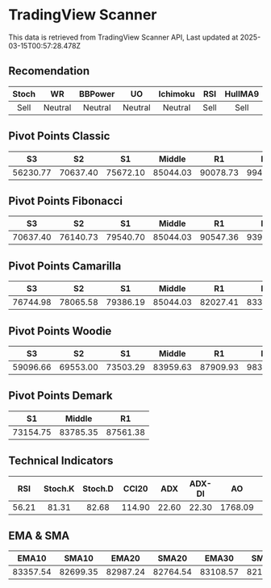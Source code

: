 # TradingView Scanner
This data is retrieved from TradingView Scanner API, Last updated at 2025-03-15T00:57:28.478Z

## Recomendation
| Stoch | WR | BBPower | UO | Ichimoku | RSI | HullMA9 |
| :---: | :---: | :---: | :---: | :---: | :---: | :---: |
| Sell | Neutral | Neutral | Neutral | Neutral | Sell | Sell |

## Pivot Points Classic
| S3 | S2 | S1 | Middle | R1 | R2 | R3 |
| :---: | :---: | :---: | :---: | :---: | :---: | :---: |
| 56230.77 | 70637.40 | 75672.10 | 85044.03 | 90078.73 | 99450.66 | 113857.29 |

## Pivot Points Fibonacci
| S3 | S2 | S1 | Middle | R1 | R2 | R3 |
| :---: | :---: | :---: | :---: | :---: | :---: | :---: |
| 70637.40 | 76140.73 | 79540.70 | 85044.03 | 90547.36 | 93947.33 | 99450.66 |

## Pivot Points Camarilla
| S3 | S2 | S1 | Middle | R1 | R2 | R3 |
| :---: | :---: | :---: | :---: | :---: | :---: | :---: |
| 76744.98 | 78065.58 | 79386.19 | 85044.03 | 82027.41 | 83348.02 | 84668.62 |

## Pivot Points Woodie
| S3 | S2 | S1 | Middle | R1 | R2 | R3 |
| :---: | :---: | :---: | :---: | :---: | :---: | :---: |
| 59096.66 | 69553.00 | 73503.29 | 83959.63 | 87909.93 | 98366.26 | 102316.56 |

## Pivot Points Demark
| S1 | Middle | R1 |
| :---: | :---: | :---: |
| 73154.75 | 83785.35 | 87561.38 |

## Technical Indicators
| RSI | Stoch.K | Stoch.D | CCI20 | ADX | ADX-DI | AO | Mom | MACD | MACD | W.R | HullMA9 |
| :---: | :---: | :---: | :---: | :---: | :---: | :---: | :---: | :---: | :---: | :---: | :---: |
| 56.21 | 81.31 | 82.68 | 114.90 | 22.60 | 22.30 | 1768.09 | 1373.42 | 197.05 | -188.25 | -17.48 | 85052.01 |

## EMA & SMA
| EMA10 | SMA10 | EMA20 | SMA20 | EMA30 | SMA30 | EMA50 | SMA50 | EMA100 | SMA100 | EMA200 | SMA200 |
| :---: | :---: | :---: | :---: | :---: | :---: | :---: | :---: | :---: | :---: | :---: | :---: |
| 83357.54 | 82699.35 | 82987.24 | 82764.54 | 83108.57 | 82151.57 | 83797.94 | 83680.36 | 85880.91 | 85232.40 | 89312.55 | 90544.61 |